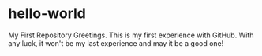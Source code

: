 # hello-world
My First Repository
Greetings.  This is my first experience with GitHub.  With any luck, it won't be my last experience and may it be a good one!
